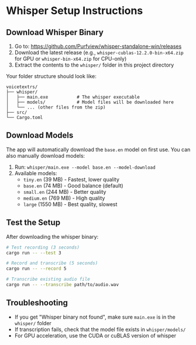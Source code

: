 # Whisper Setup Instructions

## Download Whisper Binary

1. Go to: https://github.com/Purfview/whisper-standalone-win/releases
2. Download the latest release (e.g., `whisper-cublas-12.2.0-bin-x64.zip` for GPU or `whisper-bin-x64.zip` for CPU-only)
3. Extract the contents to the `whisper/` folder in this project directory

Your folder structure should look like:
```
voicetextrs/
├── whisper/
│   ├── main.exe           # The whisper executable
│   ├── models/            # Model files will be downloaded here
│   └── ... (other files from the zip)
├── src/
└── Cargo.toml
```

## Download Models

The app will automatically download the `base.en` model on first use. You can also manually download models:

1. Run: `whisper/main.exe --model base.en --model-download`
2. Available models:
   - `tiny.en` (39 MB) - Fastest, lower quality
   - `base.en` (74 MB) - Good balance (default)
   - `small.en` (244 MB) - Better quality
   - `medium.en` (769 MB) - High quality
   - `large` (1550 MB) - Best quality, slowest

## Test the Setup

After downloading the whisper binary:

```bash
# Test recording (3 seconds)
cargo run -- --test 3

# Record and transcribe (5 seconds)
cargo run -- --record 5

# Transcribe existing audio file
cargo run -- --transcribe path/to/audio.wav
```

## Troubleshooting

- If you get "Whisper binary not found", make sure `main.exe` is in the `whisper/` folder
- If transcription fails, check that the model file exists in `whisper/models/`
- For GPU acceleration, use the CUDA or cuBLAS version of whisper